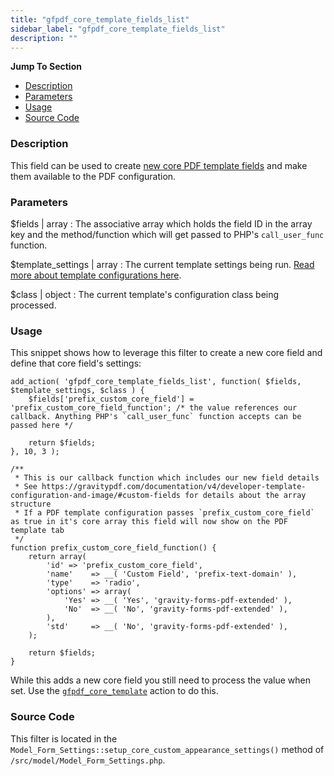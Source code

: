 ```yaml
---
title: "gfpdf_core_template_fields_list"
sidebar_label: "gfpdf_core_template_fields_list"
description: ""
---
```


**Jump To Section**

* [Description](#description)
* [Parameters](#parameters)
* [Usage](#usage)
* [Source Code](#source-code)

### Description 

This field can be used to create [new core PDF template fields](developer-template-configuration-and-image.md#core-fields) and make them available to the PDF configuration.

### Parameters 

$fields | array
:    The associative array which holds the field ID in the array key and the method/function which will get passed to PHP's `call_user_func` function. 

$template_settings | array
:    The current template settings being run. [Read more about template configurations here](developer-template-configuration-and-image.md#core-fields).

$class | object
:    The current template's configuration class being processed.

### Usage 

This snippet shows how to leverage this filter to create a new core field and define that core field's settings:

```.language-php
add_action( 'gfpdf_core_template_fields_list', function( $fields, $template_settings, $class ) {
	$fields['prefix_custom_core_field'] = 'prefix_custom_core_field_function'; /* the value references our callback. Anything PHP's `call_user_func` function accepts can be passed here */

	return $fields;
}, 10, 3 );

/**
 * This is our callback function which includes our new field details
 * See https://gravitypdf.com/documentation/v4/developer-template-configuration-and-image/#custom-fields for details about the array structure
 * If a PDF template configuration passes `prefix_custom_core_field` as true in it's core array this field will now show on the PDF template tab
 */
function prefix_custom_core_field_function() {
	return array(
		'id' => 'prefix_custom_core_field',
		'name'    => __( 'Custom Field', 'prefix-text-domain' ),
		'type'    => 'radio',
		'options' => array(
			'Yes' => __( 'Yes', 'gravity-forms-pdf-extended' ),
			'No'  => __( 'No', 'gravity-forms-pdf-extended' ),
		),
		'std'     => __( 'No', 'gravity-forms-pdf-extended' ),
	);

	return $fields;
}
```

While this adds a new core field you still need to process the value when set. Use the [`gfpdf_core_template`](https://gravitypdf.com/documentation/v4/gfpdf_core_template/) action to do this. 

### Source Code 

This filter is located in the `Model_Form_Settings::setup_core_custom_appearance_settings()` method of `/src/model/Model_Form_Settings.php`.